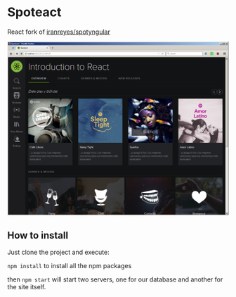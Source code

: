 # Spoteact

React fork of [iranreyes/spotyngular](https://github.com/iranreyes/spotyngular)

![Spoteact](spoteact.png "Spoteact")

## How to install

Just clone the project and execute:

`npm install` to install all the npm packages

then `npm start` will start two servers, one for our database and another for the site itself.
